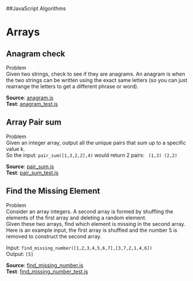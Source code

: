 ##JavaScript Algorithms

# Arrays
## Anagram check
  Problem  
  Given two strings, check to see if they are anagrams. An anagram is when the two strings can be written using the exact same letters (so you can just rearrange the letters to get a different phrase or word).

  **Source**: [anagram.js](src/anagram.js)  
  **Test**: [anagram_test.js](test/anagram_test.js)

## Array Pair sum

  Problem  
  Given an integer array, output all the unique pairs that sum up to a specific value k.  
  So the input:
  `pair_sum([1,3,2,2],4)`
  would return 2 pairs:
  `
 (1,3)
 (2,2)`

**Source**: [pair_sum.js](src/pair_sum.js)  
**Test**: [pair_sum_test.js](test/pair_sum_test.js)


## Find the Missing Element
Problem  
Consider an array integers. A second array is formed by shuffling the elements of the first array and deleting a random element.  
Given these two arrays, find which element is missing in the second array.  
Here is an example input, the first array is shuffled and the number 5 is removed to construct the second array.  

Input:
`find_missing_number([1,2,3,4,5,6,7],[3,7,2,1,4,6])`  
Output:
`[5]`

**Source**: [find_missing_number.js](src/find_missing_number.js)  
**Test**: [find_missing_number_test.js](test/find_missing_number_test.js)
